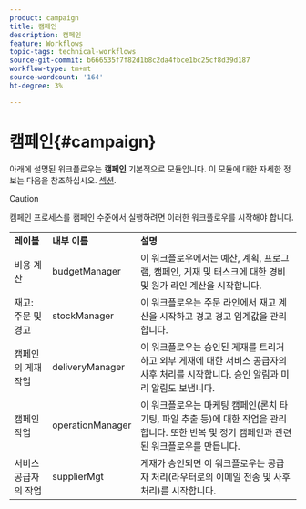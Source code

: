 ```yaml
---
product: campaign
title: 캠페인
description: 캠페인
feature: Workflows
topic-tags: technical-workflows
source-git-commit: b666535f7f82d1b8c2da4fbce1bc25cf8d39d187
workflow-type: tm+mt
source-wordcount: '164'
ht-degree: 3%

---
```



# 캠페인{#campaign}



아래에 설명된 워크플로우는 **캠페인** 기본적으로 모듈입니다. 이 모듈에 대한 자세한 정보는 다음을 참조하십시오. [섹션](../../campaign/using/designing-marketing-campaigns.md).

>[!CAUTION]
>
>캠페인 프로세스를 캠페인 수준에서 실행하려면 이러한 워크플로우를 시작해야 합니다.

<table> 
 <tbody> 
  <tr> 
   <td> <strong>레이블</strong><br /> </td> 
   <td> <strong>내부 이름</strong><br /> </td> 
   <td> <strong>설명</strong><br /> </td> 
  </tr> 
  <tr> 
   <td> <span class="uicontrol">비용 계산</span> <br /> </td> 
   <td> <span class="uicontrol">budgetManager</span> <br /> </td> 
   <td> 이 워크플로우에서는 예산, 계획, 프로그램, 캠페인, 게재 및 태스크에 대한 경비 및 원가 라인 계산을 시작합니다.<br /> </td> 
  </tr> 
  <tr> 
   <td> <span class="uicontrol">재고: 주문 및 경고</span> <br /> </td> 
   <td> <span class="uicontrol">stockManager</span> <br /> </td> 
   <td> 이 워크플로우는 주문 라인에서 재고 계산을 시작하고 경고 경고 임계값을 관리합니다.<br /> </td> 
  </tr> 
  <tr> 
   <td> <span class="uicontrol">캠페인의 게재 작업</span> <br /> </td> 
   <td> <span class="uicontrol">deliveryManager</span> <br /> </td> 
   <td> 이 워크플로우는 승인된 게재를 트리거하고 외부 게재에 대한 서비스 공급자의 사후 처리를 시작합니다. 승인 알림과 미리 알림도 보냅니다.<br /> </td> 
  </tr> 
  <tr> 
   <td> <span class="uicontrol">캠페인 작업</span> <br /> </td> 
   <td> <span class="uicontrol">operationManager</span> <br /> </td> 
   <td> 이 워크플로우는 마케팅 캠페인(론치 타기팅, 파일 추출 등)에 대한 작업을 관리합니다. 또한 반복 및 정기 캠페인과 관련된 워크플로우를 만듭니다.<br /> </td> 
  </tr> 
  <tr> 
   <td> <span class="uicontrol">서비스 공급자의 작업</span> <br /> </td> 
   <td> <span class="uicontrol">supplierMgt</span> <br /> </td> 
   <td> 게재가 승인되면 이 워크플로우는 공급자 처리(라우터로의 이메일 전송 및 사후 처리)를 시작합니다. <br /> </td> 
  </tr> 
 </tbody> 
</table>

